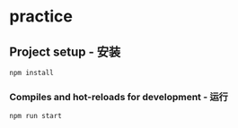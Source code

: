 # practice

## Project setup - 安装
```
npm install
```

### Compiles and hot-reloads for development - 运行
```
npm run start
```
